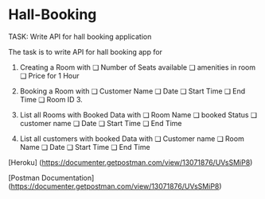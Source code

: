 # Hall-Booking

TASK: Write API for hall booking application

The task is to write API for hall booking app for

1. Creating a Room with
   ❑ Number of Seats available
   ❑ amenities in room
   ❑ Price for 1 Hour

2. Booking a Room with
   ❑ Customer Name
   ❑ Date
   ❑ Start Time
   ❑ End Time
   ❑ Room ID 3.

3. List all Rooms with Booked Data with
   ❑ Room Name
   ❑ booked Status
   ❑ customer name
   ❑ Date
   ❑ Start Time
   ❑ End Time

4. List all customers with booked Data with
   ❑ Customer name
   ❑ Room Name
   ❑ Date
   ❑ Start Time
   ❑ End Time

[Heroku] (https://documenter.getpostman.com/view/13071876/UVsSMiP8)

[Postman Documentation] (https://documenter.getpostman.com/view/13071876/UVsSMiP8)
